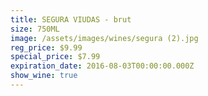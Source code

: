 ```yaml
---
title: SEGURA VIUDAS - brut
size: 750ML
image: /assets/images/wines/segura (2).jpg
reg_price: $9.99
special_price: $7.99
expiration_date: 2016-08-03T00:00:00.000Z
show_wine: true
---
```



